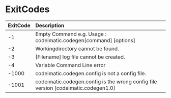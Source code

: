 # ExitCodes

| ExitCode       | Description  								 				                      |
| :------------- | :----------------------------------------------------------------------------------|
| -1             | Empty Command e.g. Usage : codeimatic.codegen[command] [options]                   |
| -2             | Workingdirectory cannot be found.                                                  |
| -3             | [Filename] log file cannot be created.                                             |
| -4             | Variable Command Line error                                                        |
| -1000          | codeimatic.codegen.config is not a config file.                                    |
| -1001          | codeimatic.codegen.config is the wrong config file version [codeimatic.codegen1.0] |



